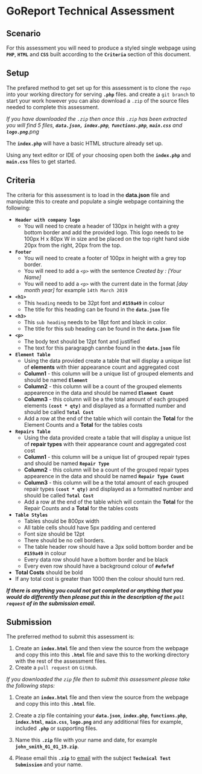 # GoReport Technical Assessment

## Scenario

For this assessment you will need to produce a styled single webpage using **`PHP`**, **`HTML`** and **`CSS`** built according to the  **`Criteria`** section of this document.

## Setup

The prefared method to get set up for this assessment is to clone the `repo` into your working directory for serving **`.php`** files. and create a `git branch` to start your work however you can also download a `.zip` of the source files needed to complete this assessment.

_If you have downloaded the `.zip` then once this `.zip` has been extracted you will find 5 files, **`data.json,`** **`index.php`**,  **`functions.php`**, **`main.css`** and **`logo.png`**.png_

The **`index.php`** will have a basic HTML structure already set up.

Using any text editor or IDE of your choosing open both the **`index.php`** and **`main.css`** files to get started.

## Criteria

The criteria for this assessment is to load in the **data.json** file and manipulate this to create and populate a single webpage containing the following:

- **`Header with company logo`**
  - You will need to create a header of 130px in height with a grey bottom border and add the provided logo. This logo needs to be 100px H x 80px W in size and be placed on the top right hand side 20px from the right, 20px from the top.
- **`Footer`**
  - You will need to create a footer of 100px in height with a grey top border.
  - You will need to add a `<p>` with the sentence _Created by : [Your Name]_
  - You will need to add a `<p>` with the current date in the format _[day month year]_ for example `14th March 2019`
- **`<h1>`**
  - This `heading` needs to be 32pt font and **`#159a49`** in colour
  - The title for this heading can be found in the **`data.json`** file
- **`<h3>`**
  - This `sub heading` needs to be 18pt font and black in color.
  - The title for this sub heading can be found in the **`data.json`** file
- **`<p>`**
  - The body text should be 12pt font and justified
  - The text for this paragrapgh cannbe found in the **`data.json`** file
- **`Element Table`**
  - Using the data provided create a table that will display a unique list of **elements** with thier appearance count and aggregated cost
  - **Column1** - this column will be a unique list of grouped elements and should be named **`Element`**
  - **Column2** - this column will be a count of the grouped elements appearence in the data and should be named **`Element Count`**
  - **Column3** - this column will be a the total amount of each grouped elements **`(cost * qty)`** and displayed as a formatted number and should be called **`Total Cost`**
  - Add a row at the end of the table which will contain the **Total** for the Element Counts and a **Total** for the tables costs
- **`Repairs Table`**
  - Using the data provided create a table that will display a unique list of **repair types** with their appearance count and aggregated cost
cost
  - **Column1** - this column will be a unique list of grouped repair types and should be named **`Repair Type`**
  - **Column2** - this column will be a count of the grouped repair types appearence in the data and should be named **`Repair Type Count`**
  - **Column3** - this column will be a the total amount of each grouped repair types **`(cost * qty)`** and displayed as a formatted number and should be called **`Total Cost`**
  - Add a row at the end of the table which will contain the **Total** for the Repair Counts and a **Total** for the tables costs
- **`Table Styles`**
  - Tables should be 800px width
  - All table cells should have 5px padding and centered
  - Font size should be 12pt
  - There should be no cell borders.
  - The table header row should have a 3px solid bottom border and be **`#159a49`** in colour
  - Every data row should have a bottom border and be black
  - Every even row should have a background colour of **`#efefef`**
 - **Total Costs** should be bold
  - If any total cost is greater than 1000 then the colour should turn red.

**_If there is anything you could not get completed or anything that you would do differently then please put this in the description of the `pull request` of in the submission email._**

## Submission

The preferred method to submit this assessment is:
1. Create an **`index.html`** file and then view the source from the webpage and copy this into this **`.html`** file and save this to the working directory with the rest of the assessment files.
2. Create a `pull request` on `GitHub`.

_If you downloaded the `zip` file then to submit this assessment please take the following steps:_

1. Create an **`index.html`** file and then view the source from the webpage and copy this into this **`.html`** file.

2. Create a zip file containing your **`data.json`**, **`index.php`**, **`functions.php`**, **`index.html`**, **`main.css`**, **`logo.png`** and any additional files for example, included **`.php`** or supporting files.

3. Name this **`.zip`** file with your name and date, for example **`john_smith_01_01_19.zip`**.

4. Please email this **`.zip`** to [email]() with the subject **`Technical Test Submission`** and your name.
